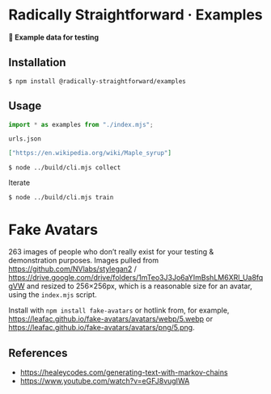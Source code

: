 # Radically Straightforward · Examples

**🥸 Example data for testing**

## Installation

```console
$ npm install @radically-straightforward/examples
```

## Usage

```typescript
import * as examples from "./index.mjs";
```

<!-- DOCUMENTATION: ./source/index.mts -->

`urls.json`

```json
["https://en.wikipedia.org/wiki/Maple_syrup"]
```

```console
$ node ../build/cli.mjs collect
```

Iterate

```console
$ node ../build/cli.mjs train
```

# Fake Avatars

263 images of people who don’t really exist for your testing & demonstration purposes. Images pulled from https://github.com/NVlabs/stylegan2 / https://drive.google.com/drive/folders/1mTeo3J3Jo6aYImBshLM6XRl_Ua8fqgVW and resized to 256×256px, which is a reasonable size for an avatar, using the `index.mjs` script.

Install with `npm install fake-avatars` or hotlink from, for example, https://leafac.github.io/fake-avatars/avatars/webp/5.webp or https://leafac.github.io/fake-avatars/avatars/png/5.png.

## References

- https://healeycodes.com/generating-text-with-markov-chains
- https://www.youtube.com/watch?v=eGFJ8vugIWA
